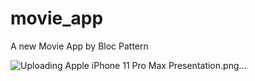 # movie_app

A new Movie App by Bloc Pattern


![Uploading Apple iPhone 11 Pro Max Presentation.png…]()
